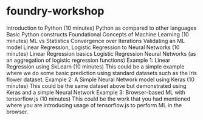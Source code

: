 # foundry-workshop
Introduction to Python (10 minutes)
Python as compared to other languages
Basic Python constructs
Foundational Concepts of Machine Learning (10 minutes)
ML vs Statistics
Convergence over Iterations
Validating an ML model
Linear Regression, Logistic Regression to Neural Networks (10 minutes)
Linear Regression basics
Logistic Regression
Neural Networks (as an aggregation of logistic regression functions)
Example 1: Linear Regression using SkLearn (10 minutes)
This could be a simple example where we do some basic prediction using standard datasets such as the Iris flower dataset.
Example 2: A Simple Neural Network model using Keras (10 minutes)
This could be the same dataset above but demonstrated using Keras and a simple Neural Network
Example 3: Browser-based ML with tensorflow.js (10 minutes)
This could be the work that you had mentioned where you are introducing usage of tensorflow.js to perform ML in the browser.
